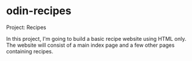 # odin-recipes

Project: Recipes

In this project, I'm going to build a basic recipe website using HTML only. The website will consist of a main index page and a few other pages containing recipes.